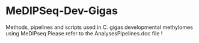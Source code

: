 # MeDIPSeq-Dev-Gigas
Methods, pipelines and scripts used in C. gigas developmental methylomes using MeDIPseq
Please refer to the AnalysesPipelines.doc file !

